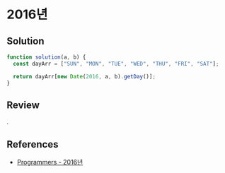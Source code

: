 # 2016년

## Solution

```js
function solution(a, b) {
  const dayArr = ["SUN", "MON", "TUE", "WED", "THU", "FRI", "SAT"];

  return dayArr[new Date(2016, a, b).getDay()];
}
```

## Review

.

## References

- [Programmers - 2016년](https://school.programmers.co.kr/learn/courses/30/lessons/12901)
